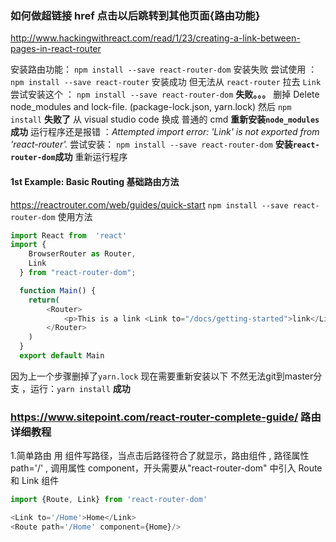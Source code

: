 ### 如何做超链接  href 点击以后跳转到其他页面{路由功能}
http://www.hackingwithreact.com/read/1/23/creating-a-link-between-pages-in-react-router

安装路由功能： `npm install --save react-router-dom`   安装失败
尝试使用 ：`npm install --save react-router` 安装成功 但无法从 `react-router` 拉去 `Link`
尝试安装这个 ： `npm install --save react-router-dom` **失败。。。**
删掉 Delete node_modules and lock-file. (package-lock.json, yarn.lock)
然后 `npm install`  **失败了**
从 visual studio code 换成 普通的 cmd   **重新安装`node_modules`成功**
运行程序还是报错 ：*Attempted import error: 'Link' is not exported from 'react-router'.*
尝试安装： `npm install --save react-router-dom`  **安装`react-router-dom`成功**
重新运行程序

#### 1st Example: Basic Routing 基础路由方法 
https://reactrouter.com/web/guides/quick-start
`npm install --save react-router-dom`
使用方法 
```js
import React from  'react'
import {
    BrowserRouter as Router,
    Link
  } from "react-router-dom";

  function Main() {
    return(
        <Router>
            <p>This is a link <Link to="/docs/getting-started">link</Link></p>
        </Router>
    )
  }
  export default Main
  ```

  因为上一个步骤删掉了`yarn.lock` 现在需要重新安装以下  不然无法git到master分支 ，运行：`yarn install`  **成功**

  ### https://www.sitepoint.com/react-router-complete-guide/ 路由详细教程
  1.简单路由 用 <Link> 组件写路径，当点击后路径符合了就显示，路由组件 <Route />, 路径属性 path='/' , 调用属性 component，开头需要从"react-router-dom" 中引入 Route 和 Link 组件
  ```js
  import {Route, Link} from 'react-router-dom'

  <Link to='/Home'>Home</Link>
  <Route path='/Home' component={Home}/>
  ```
